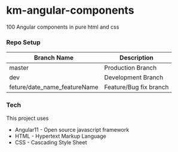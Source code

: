 # km-angular-components

100 Angular components in pure html and css

### Repo Setup


| Branch Name | Description |
| ------ | ------ |
| master | Production Branch |
| dev | Development Branch |
| feture/date_name_featureName | Feature/Bug fix branch |

### Tech

This project uses

* Angular11 - Open source javascript framework
* HTML - Hypertext Markup Language
* CSS - Cascading Style Sheet